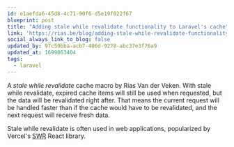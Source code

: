 ```yaml
---
id: e1aefda6-45d8-4c71-90f6-d5e19f022f67
blueprint: post
title: "Adding stale while revalidate functionality to Laravel's cache"
link: 'https://rias.be/blog/adding-stale-while-revalidate-functionality-to-laravels-cache'
social_always_link_to_blog: false
updated_by: 97c59bba-acb7-406d-9278-abc37e3f76a9
updated_at: 1699863404
tags:
  - laravel
---
```

A _stale while revalidate_ cache macro by Rias Van der Veken. With stale while revalidate, expired cache items will still be used when requested, but the data will be revalidated right after. That means the current request will be handled faster than if the cache would have to be revalidated, and the next request will receive fresh data.

Stale while revalidate is often used in web applications, popularized by Vercel's [SWR](https://swr.vercel.app/) React library.